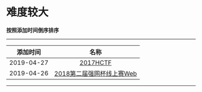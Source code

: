 # 难度较大

**按照添加时间倒序排序**  

---

|添加时间| 名称 | 
|:---:|:---:|
|2019-04-27|[2017HCTF](/articals/2017hctf.html)|
|2019-04-26|[2018第二届强网杯线上赛Web](/articals/2018qiangwang.html)|

---

